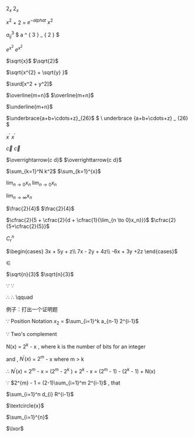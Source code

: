 $2_{x}$   $2_{x}$

$x^{2}$ + 2 = $e^{-alpha t}$ $x^{2}$

$a^{3}_{ij}$ $ a ^ { 3 } _ { 2 } $
 
$e^{x^2}$ $e^{x^2}$

$\sqrt{x}$ $\sqrt{2}$ 

$\sqrt{x^{2} + \sqrt{y} }$ 

 $\surd[x^2 + y^2]$

$\overline{m+n}$ $\overline{m+n}$

$\underline{m+n}$

$\underbrace{a+b+\cdots+z}_{26}$     $ \ underbrace {a+b+\cdots+z} _ {26} $

$x^\prime$ $x^\prime$

$\vec{c}$ $\vec{c}$

$\overrightarrow{c d}$ $\overrighttarrow{c d}$
 
$\sum_{k=1}^N k^2$ $\sum_{k=1}^{x}$

$\lim_{n \to 0}x_n$  $\lim_{n \to 0}x_n$

$\lim_{n \to \infty}x_n$

$\frac{2}{4}$ $\frac{2}{4}$

$\cfrac{2}{5 + \cfrac{2}{d + \cfrac{1}{\lim_{n \to 0}x_n}}}$ $\cfrac{2}{5+\cfrac{2}{5}}$

$C^n_r$

$\begin{cases}
3x + 5y + z\\
7x - 2y + 4z\\
-6x + 3y +2z
\end{cases}$

$\in$

$\sqrt{n}{3}$ $\sqrt{n}{3}$

$\because$  $\because$

$\therefore$ $\therefore$  \\qquad

例子：打出一个证明题

$\because$ Position Notation $x_{2}$ = $\sum_{i=1}^k a_{n-1} 2^{i-1}$

$\because$ Two's complement

N(x) = $2^{k}$ - x , where k is the number of bits for an integer

and , $N^\prime(x)$ = $2^{m}$ - x where m > k

$\therefore$ $N^\prime(x)$ = $2^{m}$ - x = ($2^{m}$ - $2^{k}$ ) + $2^{k}$ - x = ($2^{m}$ - 1) - ($2^{k}$ - 1) + N(x)

$\because$ $2^{m} - 1 = (2-1)\sum_{i=1}^m 2^{i-1}$ , that


$\sum_{i=1}^n d_{i} R^{i-1}$

$\textcircle{x}$

$\sum_{i=1}^{n}$

$\lxor$